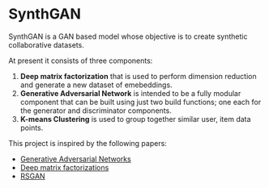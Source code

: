# SynthGAN
SynthGAN is a GAN based model whose objective is to create synthetic collaborative datasets.

At present it consists of three components:
1. **Deep matrix factorization** that is used to perform dimension reduction and generate a new dataset of emebeddings.
2. **Generative Adversarial Network** is intended to be a fully modular component that can be built using just two build functions; one each for the generator and discriminator components.
3. **K-means Clustering** is used to group together similar user, item data points.

This project is inspired by the following papers:
- [Generative Adversarial Networks](https://arxiv.org/abs/1406.2661)
- [Deep matrix factorizations](https://arxiv.org/abs/2010.00380)
- [RSGAN](https://arxiv.org/abs/2303.01297)